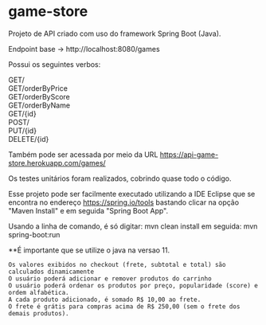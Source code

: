 # game-store

Projeto de API criado com uso do framework Spring Boot (Java).

Endpoint base -> http://localhost:8080/games

Possui os seguintes verbos:

GET/  
GET/orderByPrice\
GET/orderByScore\
GET/orderByName\
GET/{id}\
POST/\
PUT/{id}\
DELETE/{id}

Também pode ser acessada por meio da URL https://api-game-store.herokuapp.com/games/

Os testes unitários foram realizados, cobrindo quase todo o código.

Esse projeto pode ser facilmente executado utilizando a IDE Eclipse que se encontra no endereço https://spring.io/tools bastando clicar na opção "Maven Install" e em seguida "Spring Boot App".

Usando a linha de comando, é só digitar: mvn clean install
em seguida: mvn spring-boot:run

**É importante que se utilize o java na versao 11.

    Os valores exibidos no checkout (frete, subtotal e total) são calculados dinamicamente
    O usuário poderá adicionar e remover produtos do carrinho
    O usuário poderá ordenar os produtos por preço, popularidade (score) e ordem alfabética.
    A cada produto adicionado, é somado R$ 10,00 ao frete.
    O frete é grátis para compras acima de R$ 250,00 (sem o frete dos demais produtos).



